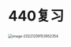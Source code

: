 # 440复习

<img src="/Users/a77/Library/Application Support/typora-user-images/image-20221209153952354.png" alt="image-20221209153952354" style="zoom:50%;" />